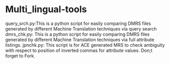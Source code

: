 # Multi_lingual-tools
query_srch.py:This is a python script for easily comparing DMRS files generated by different Machine Translation techniques via query search
dmrs_chk.py: This is a python script for easily comparing DMRS files generated by different Machine Translation techniques via full attribute listings.
jpnchk.py: This script is for ACE generated MRS to check ambiguity with respect to position of inverted commas for attribute values.
Don;t forget to Fork.
